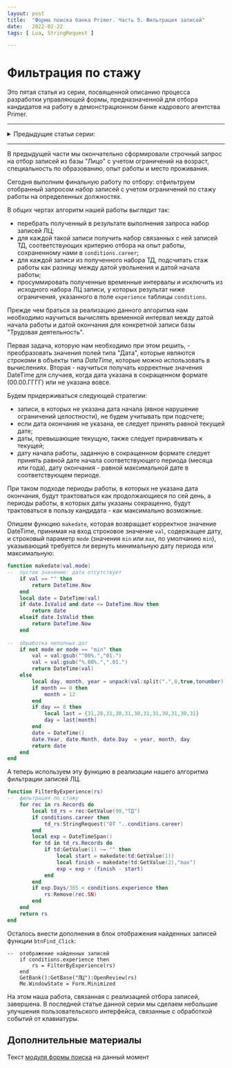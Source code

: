 ```yaml
---
layout: post    
title:  "Форма поиска банка Primer. Часть 5. Фильтрация записей"    
date:   2022-02-22    
tags: [ Lua, StringRequest ]

---
```


# Фильтрация по стажу
Это пятая статья из серии, посвященной описанию процесса разработки управляющей формы, предназначенной для отбора кандидатов на работу в демонстрационном банке кадрового агентства Primer.

----

<details>
<summary>Предыдущие статьи серии:</summary>
<p><a href="/findform_1/">Часть 1. Готовим макет формы</a></p>
<p><a href="/findform_2/">Часть 2. Организуем контроль правильности ввода</a></p>
<p><a href="/findform_3/">Часть 3. Добавляем диалоговые окна</a></p>
<p><a href="/findform_4/">Часть 4. Диалоговое окно с деревом</a></p>
</details>

----


В предыдущей части мы окончательно сформировали строчный запрос на отбор записей из базы "Лицо" с учетом ограничений на возраст, специальность по образованию, опыт работы и место проживания.
 
Сегодня выполним финальную работу по отбору: отфильтруем 
отобранный запросом набор записей с учетом ограничений по стажу работы 
на определенных должностях.

В общих чертах алгоритм нашей работы выглядит так:

- перебрать полученный в результате выполнения запроса набор записей ЛЦ;
- для каждой такой записи получить набор связанных с ней записей ТД, соответствующих критерию отбора на опыт работы, сохраненному нами в `conditions.career`;
- для каждой записи из полученного набора ТД, подсчитать стаж работы как разницу между датой увольнения и датой начала работы;
- просуммировать полученные временные интервалы и исключить из исходного набора ЛЦ записи, у которых результат ниже ограничения, указанного в поле `experience` таблицы `conditions`.

Прежде чем браться за реализацию данного алгоритма нам необходимо научиться вычислять временной интервал между датой начала работы и датой окончания для конкретной записи базы "Трудовая деятельность".

Первая задача, которую нам необходимо при этом решить, - преобразовать значения полей типа "Дата", которые являются *строками* в объекты типа *DateTime*, которые можно использовать в вычислениях. Вторая - научиться получать корректные значения DateTime для случаев, когда дата указана в сокращенном формате (00.00.ГГГГ) или не указана вовсе.

Будем придерживаться следующей стратегии:
- записи, в которых не указана дата начала (явное нарушение ограничений целостности), не будем учитывать при подсчете;
- если дата окончания не указана, ее следует принять равной текущей дате;
- даты, превышающие текущую, также следует приравнивать к текущей;
- дату начала работы, заданную в сокращенном формате следует принять равной дате начала соответствующего периода (месяца или года), дату окончания - равной максимальной дате в соответствующем периоде.

При таком подходе периоды работы, в которых не указана дата окончания, будут трактоваться как продолжающиеся по сей день, а периоды работы, в которых даты указаны сокращенно, будут трактоваться в пользу кандидата - как максимально возможные.

Опишем функцию `makedate`, которая возвращает корректное значение DateTime, принимая на вход строковое значение `val`, содержащее дату, и строковый параметр `mode` (значения `min` или `max`, по умолчанию `min`), указывающий требуется ли вернуть минимальную дату периода или максимальную:

```lua
function makedate(val,mode)
--	пустое значение: дата отсутствует
	if val == "" then
		return DateTime.Now
	end
	local date = DateTime(val)
	if date.IsValid and date <= DateTime.Now then
		return date
	elseif date.IsValid then	
		return DateTime.Now
	end
	
--	обработка неполных дат
	if not mode or mode == "min" then
		val = val:gsub("^00%.","01.")
		val = val:gsub("%.00%.",".01.")
		return DateTime(val)
	else
		local day, month, year = unpack(val:split(".",0,true,tonumber))
		if month == 0 then
			month = 12
		end
		if day == 0 then
			local last = {31,28,31,30,31,30,31,31,30,31,30,31}
			day = last[month]
		end		
		date = DateTime()
		date.Year, date.Month, date.Day  = year, month, day
		return date
	end	
end
```

А теперь используем эту функцию в реализации нашего алгоритма фильтрации записей ЛЦ.

```lua
function FilterByExperience(rs)
--	фильтрация по стажу
	for rec in rs.Records do
		local td_rs = rec:GetValue(90,"ТД")
		if conditions.career then
			td_rs:StringRequest("ОТ "..conditions.career)
		end	
		local exp = DateTimeSpan()
		for td in td_rs.Records do
			if td:GetValue(1) ~= "" then
				local start = makedate(td:GetValue(1))
				local finish = makedate(td:GetValue(2),"max")
				exp = exp + (finish - start)
			end	
		end
		if exp.Days/365 < conditions.experience then
			rs:Remove(rec.SN)
		end
	end	
	return rs
end
```

Осталось внести дополнения в блок отображения найденных записей функции `btnFind_Click`:

```
--	отображение найденных записей
	if conditions.experience then
		rs = FilterByExperience(rs)
	end	
	GetBank():GetBase("ЛЦ"):OpenReview(rs)
	Me.WindowState = Form.Minimized
```

На этом наша работа, связанная с реализацией отбора записей, завершена. В последней статье данной серии мы сделаем небольшие улучшения пользовательского интерфейса, связанные с обработкой событий от клавиатуры.

## Дополнительные материалы
Текст [модуля формы поиска](https://github.com/sinilga/cronospro/blob/b1334d14ada8c56e3fc689955f4b244fb79bcbe9/assets/sources/findform/module.lua) на данный момент
